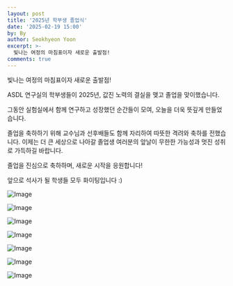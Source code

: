 ```yaml
---
layout: post
title: '2025년 학부생 졸업식'
date: '2025-02-19 15:00'
by: By
author: Seokhyeon Yoon
excerpt: >-
  빛나는 여정의 마침표이자 새로운 출발점!
comments: true
---
```

빛나는 여정의 마침표이자 새로운 출발점!

ASDL 연구실의 학부생들이 2025년, 값진 노력의 결실을 맺고 졸업을 맞이했습니다.

그동안 실험실에서 함께 연구하고 성장했던 순간들이 모여, 오늘을 더욱 뜻깊게 만들었습니다.

졸업을 축하하기 위해 교수님과 선후배들도 함께 자리하여 따뜻한 격려와 축하를 전했습니다.
이제는 더 큰 세상으로 나아갈 졸업생 여러분의 앞날이 무한한 가능성과 멋진 성취로 가득하길 바랍니다.

졸업을 진심으로 축하하며, 새로운 시작을 응원합니다!

앞으로 석사가 될 학생들 모두 화이팅입니다 :)

![Image](https://github.com/user-attachments/assets/49c351c9-c95a-496e-865b-8d73a2b5ac3d)

![Image](https://github.com/user-attachments/assets/3c95c9a6-c2ab-483d-b7b2-af4b19a4a323)

![Image](https://github.com/user-attachments/assets/b06e1f64-a31c-4996-8c4c-0d1d223f667d)

![Image](https://github.com/user-attachments/assets/973e1114-88a2-4f89-adb4-6e052d221b01)

![Image](https://github.com/user-attachments/assets/f8969d2e-48dd-40bd-87f5-a86292dd8bd4)

![Image](https://github.com/user-attachments/assets/f4532d57-fccc-4a6a-af66-ac85833e408d)

![Image](https://github.com/user-attachments/assets/2de19be7-dae0-427f-9241-1c80996fb7dd)
